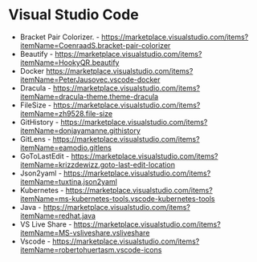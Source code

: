 # Visual Studio Code


- Bracket Pair Colorizer. -  https://marketplace.visualstudio.com/items?itemName=CoenraadS.bracket-pair-colorizer
- Beautify - https://marketplace.visualstudio.com/items?itemName=HookyQR.beautify
- Docker https://marketplace.visualstudio.com/items?itemName=PeterJausovec.vscode-docker
- Dracula - https://marketplace.visualstudio.com/items?itemName=dracula-theme.theme-dracula
- FileSize - https://marketplace.visualstudio.com/items?itemName=zh9528.file-size
- GitHistory - https://marketplace.visualstudio.com/items?itemName=donjayamanne.githistory
- GitLens - https://marketplace.visualstudio.com/items?itemName=eamodio.gitlens
- GoToLastEdit - https://marketplace.visualstudio.com/items?itemName=krizzdewizz.goto-last-edit-location
- Json2yaml - https://marketplace.visualstudio.com/items?itemName=tuxtina.json2yaml
- Kubernetes - https://marketplace.visualstudio.com/items?itemName=ms-kubernetes-tools.vscode-kubernetes-tools
- Java - https://marketplace.visualstudio.com/items?itemName=redhat.java
- VS Live Share - https://marketplace.visualstudio.com/items?itemName=MS-vsliveshare.vsliveshare
- Vscode - https://marketplace.visualstudio.com/items?itemName=robertohuertasm.vscode-icons
